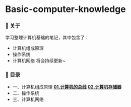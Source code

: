 # Basic-computer-knowledge
### :pencil: 关于
学习整理计算机基础的笔记，其中包含了：
- 计算机组成原理
- 操作系统
- 计算机网络
将会持续更新~

### :pencil: 目录
- 一、计算机组成原理
   **[01.计算机的总线](https://github.com/CoderXiaohui/Basic-computer-knowledge/blob/master/1.%E8%AE%A1%E7%AE%97%E6%9C%BA%E7%BB%84%E6%88%90%E5%8E%9F%E7%90%86/01.%E8%AE%A1%E7%AE%97%E6%9C%BA%E7%9A%84%E6%80%BB%E7%BA%BF.md)**
   **[02.计算机存储器](https://github.com/CoderXiaohui/Basic-computer-knowledge/blob/master/1.%E8%AE%A1%E7%AE%97%E6%9C%BA%E7%BB%84%E6%88%90%E5%8E%9F%E7%90%86/02.%E8%AE%A1%E7%AE%97%E6%9C%BA%E5%AD%98%E5%82%A8%E5%99%A8.md)**
- 二、操作系统
- 三、计算机网络
